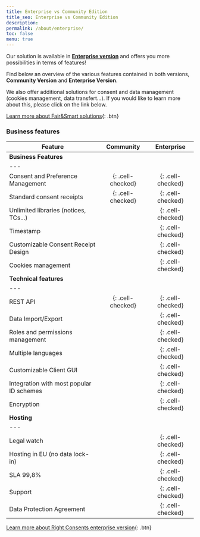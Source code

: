 ```yaml
---
title: Enterprise vs Community Edition
title_seo: Enterprise vs Community Edition
description: 
permalink: /about/enterprise/
toc: false
menu: true
---
```


Our solution is available in **[Enterprise version](https://www.fairandsmart.com/en/right-consents/)** and offers you more possibilities in terms of features! 

Find below an overview of the various features contained in both versions, **Community Version** and **Enterprise Version**.  


We also offer additional solutions for consent and data management (cookies management, data transfert...).
If you would like to learn more about this, please click on the link below. 

[Learn more about Fair&Smart solutions](http://www.fairandsmart.com/){: .btn}


### Business features

| Feature | Community | Enterprise |
| --- |:---:|:---:|
| **Business Features** |
| --- |
| Consent and Preference Management | **&#8203;**{: .cell-checked} | **&#8203;**{: .cell-checked} |
| Standard consent receipts | **&#8203;**{: .cell-checked} | **&#8203;**{: .cell-checked} |
| Unlimited libraries (notices, TCs...) | | **&#8203;**{: .cell-checked} |
| Timestamp | | **&#8203;**{: .cell-checked} |
| Customizable Consent Receipt Design | | **&#8203;**{: .cell-checked} |
| Cookies management | | **&#8203;**{: .cell-checked} |
| **Technical features** |
| --- |
| REST API | **&#8203;**{: .cell-checked} | **&#8203;**{: .cell-checked} |
| Data Import/Export | | **&#8203;**{: .cell-checked} |
| Roles and permissions management | | **&#8203;**{: .cell-checked} |
| Multiple languages | | **&#8203;**{: .cell-checked} |
| Customizable Client GUI | | **&#8203;**{: .cell-checked} |
| Integration with most popular ID schemes | | **&#8203;**{: .cell-checked} |
| Encryption | | **&#8203;**{: .cell-checked} |
| **Hosting** |
| --- |
| Legal watch | | **&#8203;**{: .cell-checked} |
| Hosting in EU (no data lock-in) | | **&#8203;**{: .cell-checked} |
| SLA 99,8% | | **&#8203;**{: .cell-checked} |
| Support | | **&#8203;**{: .cell-checked} |
| Data Protection Agreement | | **&#8203;**{: .cell-checked} |

[Learn more about Right Consents enterprise version](http://www.fairandsmart.com/en/right-consents){: .btn}


[comment]: <> (**&#8203;**{: .cell-checked} to simulate create a div inside which a check sign is placed)